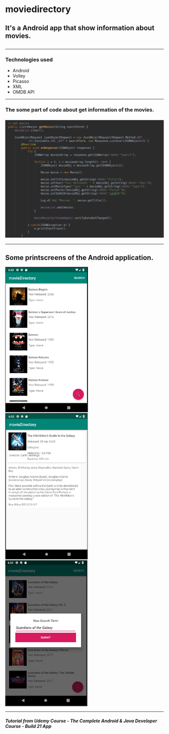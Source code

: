# moviedirectory

<h2> It's a Android app that show information about movies.<h2>

<hr>

<h3>Technologies used</h3>

<ul>
  <li>Android</li>
  <li>Volley</li>
  <li>Picasso</li>
  <li>XML</li>
  <li>OMDB API</li>
</ul>

<hr>

<h3> The some part of code about get information of the movies. <h3>

![Snap Code](https://github.com/wallysonlima/moviedirectory/blob/master/Printscreens/code.png)

<hr>

<h2>Some printscreens of the Android application.</h2>

![Main Activity](https://github.com/wallysonlima/moviedirectory/blob/master/Printscreens/main.png)
![Details Movie Activity](https://github.com/wallysonlima/moviedirectory/blob/master/Printscreens/details.png)
![Search Movie](https://github.com/wallysonlima/moviedirectory/blob/master/Printscreens/search.png)

<hr>
<h5>Tutorial from Udemy Course - The Complete Android & Java Developer Course - Build 21 App</h5>
